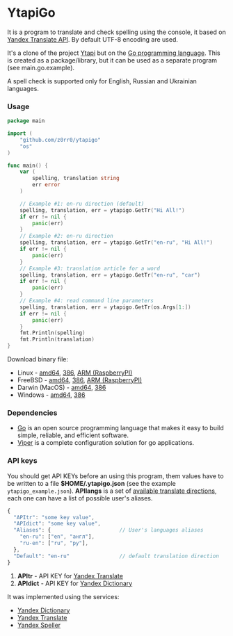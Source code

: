 YtapiGo
=======

It is a program to translate and check spelling using the console, it based on [Yandex Translate API](http://api.yandex.ru/translate/). By default UTF-8 encoding are used.

It's a clone of the project [Ytapi](http://z0rr0.github.io/ytapi/) but on the [Go programming language](http://golang.org/). This is created as a package/library, but it can be used as a separate program (see main.go.example).

A spell check is supported only for English, Russian and Ukrainian languages.

### Usage

```go
package main

import (
    "github.com/z0rr0/ytapigo"
    "os"
)

func main() {
    var (
        spelling, translation string
        err error
    )

    // Example #1: en-ru direction (default)
    spelling, translation, err = ytapigo.GetTr("Hi All!")
    if err != nil {
        panic(err)
    }
    // Example #2: en-ru direction
    spelling, translation, err = ytapigo.GetTr("en-ru", "Hi All!")
    if err != nil {
        panic(err)
    }
    // Example #3: translation article for a word
    spelling, translation, err = ytapigo.GetTr("en-ru", "car")
    if err != nil {
        panic(err)
    }
    // Example #4: read command line parameters
    spelling, translation, err = ytapigo.GetTr(os.Args[1:])
    if err != nil {
        panic(err)
    }
    fmt.Println(spelling)
    fmt.Println(translation)
}
```

Download binary file:

* Linux - [amd64](https://yadi.sk/d/DkVXPeuIdpu8Z), [386](https://yadi.sk/d/VbPP1mgndpu7v), [ARM (RaspberryPI)](https://yadi.sk/d/raQBuVvmdpu9U)
* FreeBSD - [amd64](https://yadi.sk/d/1Rfh1rd5dpu5z), [386](https://yadi.sk/d/UbezQACmdpu4w), [ARM (RaspberryPI)](https://yadi.sk/d/3o-5wUVhdpu6q)
* Darwin (MacOS) - [amd64](https://yadi.sk/d/_dyoBofEdpu3x), [386](https://yadi.sk/d/5zNaMAwBdpu2R)
* Windows - [amd64](https://yadi.sk/d/lBBFPIBcdpuF8), [386](https://yadi.sk/d/HehMeTSvdpuCh)


### Dependencies

* [Go](http://golang.org/) is an open source programming language that makes it easy to build simple, reliable, and efficient software.
* [Viper](https://github.com/spf13/viper) is a complete configuration solution for go applications.

### API keys

You should get API KEYs before an using this program, them values have to be written to a file **$HOME/.ytapigo.json** (see the example `ytapigo_example.json`). **APIlangs** is a set of [available translate directions](https://tech.yandex.ru/translate/doc/dg/concepts/langs-docpage/), each one can have a list of possible user's aliases.

```javascript
{
  "APItr": "some key value",
  "APIdict": "some key value",
  "Aliases": {                      // User's languages aliases
    "en-ru": ["en", "англ"],
    "ru-en": ["ru", "ру"],
  },
  "Default": "en-ru"                // default translation direction
}
```

1. **APItr** - API KEY for [Yandex Translate](https://tech.yandex.ru/keys/get/?service=trnsl)
2. **APIdict** - API KEY for [Yandex Dictionary](https://tech.yandex.ru/keys/get/?service=dict)

It was implemented using the services:

* [Yandex Dictionary](http://api.yandex.com/dictionary/)
* [Yandex Translate](http://api.yandex.com/translate/)
* [Yandex Speller](http://api.yandex.ru/speller/)
